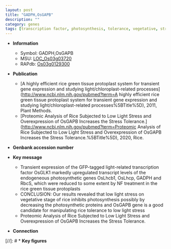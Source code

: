 ```yaml
---
layout: post
title: "GADPH,OsGAPB"
description: ""
category: genes
tags: [transcription factor, photosynthesis, tolerance, vegetative, stress, stress tolerance]
---
```


* **Information**  
    + Symbol: GADPH,OsGAPB  
    + MSU: [LOC_Os03g03720](http://rice.uga.edu/cgi-bin/ORF_infopage.cgi?orf=LOC_Os03g03720)  
    + RAPdb: [Os03g0129300](https://rapdb.dna.affrc.go.jp/locus/?name=Os03g0129300)  

* **Publication**  
    + [A highly efficient rice green tissue protoplast system for transient gene expression and studying light/chloroplast-related processes](http://www.ncbi.nlm.nih.gov/pubmed?term=A highly efficient rice green tissue protoplast system for transient gene expression and studying light/chloroplast-related processes%5BTitle%5D), 2011, Plant Methods.
    + [Proteomic Analysis of Rice Subjected to Low Light Stress and Overexpression of OsGAPB Increases the Stress Tolerance.](http://www.ncbi.nlm.nih.gov/pubmed?term=Proteomic Analysis of Rice Subjected to Low Light Stress and Overexpression of OsGAPB Increases the Stress Tolerance.%5BTitle%5D), 2020, Rice.

* **Genbank accession number**  

* **Key message**  
    + Transient expression of the GFP-tagged light-related transcription factor OsGLK1 markedly upregulated transcript levels of the endogeneous photosynthetic genes OsLhcb1, OsLhcp, GADPH and RbcS, which were reduced to some extent by NF treatment in the rice green tissue protoplasts
    + CONCLUSION: Our results revealed that low light stress on vegetative stage of rice inhibits photosynthesis possibly by decreasing the photosynthetic proteins and OsGAPB gene is a good candidate for manipulating rice tolerance to low light stress
    + Proteomic Analysis of Rice Subjected to Low Light Stress and Overexpression of OsGAPB Increases the Stress Tolerance.

* **Connection**  

[//]: # * **Key figures**  


